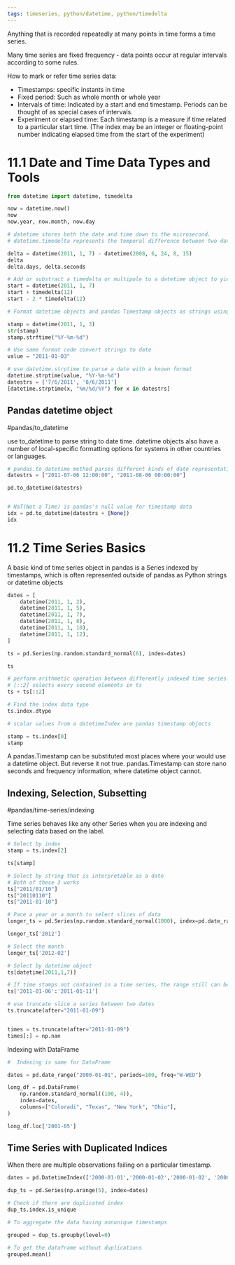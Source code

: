 ```yaml
---
tags: timeseries, python/datetime, python/timedelta
---
```

Anything that is recorded repeatedly at many points in time forms a time series. 

Many time series are fixed frequency - data points occur at regular intervals according to some rules. 

How to mark or refer time series data:

- Timestamps: specific instants in time
- Fixed period: Such as whole month or whole year
- Intervals of time: Indicated by a start and end timestamp. Periods can be thought of as special cases of intervals.
- Experiment or elapsed time: Each timestamp is a measure if time related to a particular start time. (The index may be an integer or floating-point number indicating elapsed time from the start of the experiment)


# 11.1 Date and Time Data Types and Tools

```python
from datetime import datetime, timedelta

now = datetime.now()
now
now.year, now.month, now.day

# datetime stores both the date and time down to the microsecond. 
# datetime.timedelta represents the temporal difference between two datetime objects

delta = datetime(2011, 1, 7) - datetime(2008, 6, 24, 8, 15)
delta
delta.days, delta.seconds

# Add or substract a timedelta or multipole to a datetime object to yield a new shifted object
start = datetime(2011, 1, 7)
start + timedelta(12)
start - 2 * timedelta(12)
```

```python
# Format datetime objects and pandas Timestamp objects as strings using str or strftime method

stamp = datetime(2011, 1, 3)
str(stamp)
stamp.strftime("%Y-%m-%d")

# Use same format code convert strings to date
value = "2011-01-03"

# use datetime.strptime to parse a date with a known format
datetime.strptime(value, "%Y-%m-%d")
datestrs = ['7/6/2011', '8/6/2011']
[datetime.strptime(x, "%m/%d/%Y") for x in datestrs]
```

## Pandas datetime object
#pandas/to_datetime

use to_datetime to parse string to date time.
datetime objects also have a number of local-specific formatting options for systems in other countries or languages. 

```python
# pandas.to_datetime method parses different kinds of date representations, e.g. ISO8601 formats
datestrs = ["2011-07-06 12:00:00", "2011-08-06 00:00:00"]

pd.to_datetime(datestrs)


# NaT(Not a Time) is pandas's null value for timestamp data 
idx = pd.to_datetime(datestrs + [None])
idx
```

# 11.2 Time Series Basics
A basic kind of time series object in pandas is a Series indexed by timestamps, which is often represented outside of pandas as Python strings or datetime objects

```python
dates = [
    datetime(2011, 1, 2),
    datetime(2011, 1, 5),
    datetime(2011, 1, 7),
    datetime(2011, 1, 8),
    datetime(2011, 1, 10),
    datetime(2011, 1, 12),
]

ts = pd.Series(np.random.standard_normal(6), index=dates)

ts

# perform arithmetic operation between differently indexed time series. 
# [::2] selects every second elements in ts
ts + ts[::2]

# Find the index data type
ts.index.dtype

# scalar values from a datetimeIndex are pandas timestamp objects

stamp = ts.index[0]
stamp
```
A pandas.Timestamp can be substituted most places where your would use a datetime object. But reverse it not true.
pandas.Timestamp can store nano seconds and frequency information, where datetime object cannot. 

## Indexing, Selection, Subsetting
#pandas/time-series/indexing

Time series behaves like any other Series when you are indexing and selecting data based on the label.

```python
# Select by index
stamp = ts.index[2]

ts[stamp]

# Select by string that is interpretable as a date
# Both of these 3 works
ts["2011/01/10"]
ts["20110110"]
ts["2011-01-10"]

# Pace a year or a month to select slices of data 
longer_ts = pd.Series(np.random.standard_normal(1000), index=pd.date_range('2011-01-01', periods=1000))

longer_ts['2012']

# Select the month
longer_ts['2012-02']

# Select by datetime object
ts[datetime(2011,1,7)]

# If time stamps not contained in a time series, the range still can be selected
ts['2011-01-06':'2011-01-11']

# use truncate slice a series between two dates
ts.truncate(after="2011-01-09")


times = ts.truncate(after="2011-01-09")
times[:] = np.nan
```

Indexing with DataFrame
```python
#  Indexing is same for DataFrame

dates = pd.date_range("2000-01-01", periods=100, freq="W-WED")

long_df = pd.DataFrame(
    np.random.standard_normal((100, 4)),
    index=dates,
    columns=["Coloradi", "Texas", "New York", "Ohio"],
)

long_df.loc['2001-05']
```

## Time Series with Duplicated Indices

When there are multiple observations failing on a particular timestamp. 

```python
dates = pd.DatetimeIndex(['2000-01-01','2000-01-02','2000-01-02', '2000-01-02', '2000-01-03'])

dup_ts = pd.Series(np.arange(5), index=dates)

# Check if there are duplicated index
dup_ts.index.is_unique

# To aggregate the data having nonunique timestamps

grouped = dup_ts.groupby(level=0)

# To get the dataframe without duplications
grouped.mean()
```